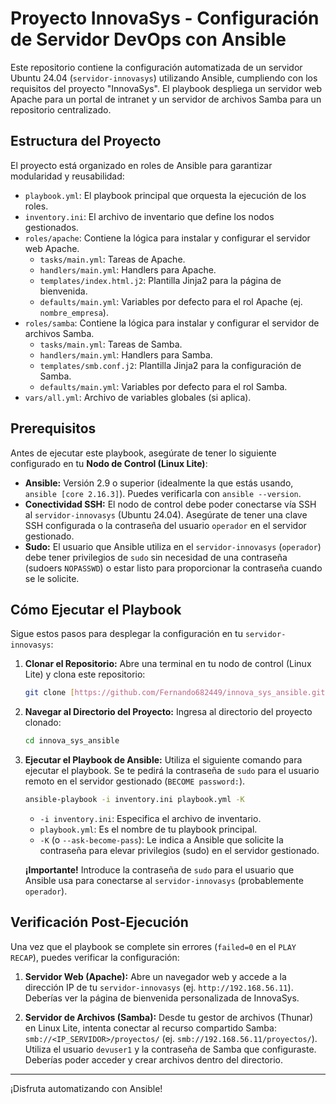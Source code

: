 # Proyecto InnovaSys - Configuración de Servidor DevOps con Ansible

Este repositorio contiene la configuración automatizada de un servidor Ubuntu 24.04 (`servidor-innovasys`) utilizando Ansible, cumpliendo con los requisitos del proyecto "InnovaSys". El playbook despliega un servidor web Apache para un portal de intranet y un servidor de archivos Samba para un repositorio centralizado.

## Estructura del Proyecto

El proyecto está organizado en roles de Ansible para garantizar modularidad y reusabilidad:

* `playbook.yml`: El playbook principal que orquesta la ejecución de los roles.
* `inventory.ini`: El archivo de inventario que define los nodos gestionados.
* `roles/apache`: Contiene la lógica para instalar y configurar el servidor web Apache.
    * `tasks/main.yml`: Tareas de Apache.
    * `handlers/main.yml`: Handlers para Apache.
    * `templates/index.html.j2`: Plantilla Jinja2 para la página de bienvenida.
    * `defaults/main.yml`: Variables por defecto para el rol Apache (ej. `nombre_empresa`).
* `roles/samba`: Contiene la lógica para instalar y configurar el servidor de archivos Samba.
    * `tasks/main.yml`: Tareas de Samba.
    * `handlers/main.yml`: Handlers para Samba.
    * `templates/smb.conf.j2`: Plantilla Jinja2 para la configuración de Samba.
    * `defaults/main.yml`: Variables por defecto para el rol Samba.
* `vars/all.yml`: Archivo de variables globales (si aplica).

## Prerequisitos

Antes de ejecutar este playbook, asegúrate de tener lo siguiente configurado en tu **Nodo de Control (Linux Lite)**:

* **Ansible:** Versión 2.9 o superior (idealmente la que estás usando, `ansible [core 2.16.3]`). Puedes verificarla con `ansible --version`.
* **Conectividad SSH:** El nodo de control debe poder conectarse vía SSH al `servidor-innovasys` (Ubuntu 24.04). Asegúrate de tener una clave SSH configurada o la contraseña del usuario `operador` en el servidor gestionado.
* **Sudo:** El usuario que Ansible utiliza en el `servidor-innovasys` (`operador`) debe tener privilegios de `sudo` sin necesidad de una contraseña (sudoers `NOPASSWD`) o estar listo para proporcionar la contraseña cuando se le solicite.

## Cómo Ejecutar el Playbook

Sigue estos pasos para desplegar la configuración en tu `servidor-innovasys`:

1.  **Clonar el Repositorio:**
    Abre una terminal en tu nodo de control (Linux Lite) y clona este repositorio:
    ```bash
    git clone [https://github.com/Fernando682449/innova_sys_ansible.git](https://github.com/Fernando682449/innova_sys_ansible.git)
    ```

2.  **Navegar al Directorio del Proyecto:**
    Ingresa al directorio del proyecto clonado:
    ```bash
    cd innova_sys_ansible
    ```

3.  **Ejecutar el Playbook de Ansible:**
    Utiliza el siguiente comando para ejecutar el playbook. Se te pedirá la contraseña de `sudo` para el usuario remoto en el servidor gestionado (`BECOME password:`).

    ```bash
    ansible-playbook -i inventory.ini playbook.yml -K
    ```
    * `-i inventory.ini`: Especifica el archivo de inventario.
    * `playbook.yml`: Es el nombre de tu playbook principal.
    * `-K` (o `--ask-become-pass`): Le indica a Ansible que solicite la contraseña para elevar privilegios (sudo) en el servidor gestionado.

    **¡Importante!** Introduce la contraseña de `sudo` para el usuario que Ansible usa para conectarse al `servidor-innovasys` (probablemente `operador`).

## Verificación Post-Ejecución

Una vez que el playbook se complete sin errores (`failed=0` en el `PLAY RECAP`), puedes verificar la configuración:

1.  **Servidor Web (Apache):**
    Abre un navegador web y accede a la dirección IP de tu `servidor-innovasys` (ej. `http://192.168.56.11`). Deberías ver la página de bienvenida personalizada de InnovaSys.

2.  **Servidor de Archivos (Samba):**
    Desde tu gestor de archivos (Thunar) en Linux Lite, intenta conectar al recurso compartido Samba: `smb://<IP_SERVIDOR>/proyectos/` (ej. `smb://192.168.56.11/proyectos/`). Utiliza el usuario `devuser1` y la contraseña de Samba que configuraste. Deberías poder acceder y crear archivos dentro del directorio.

---

¡Disfruta automatizando con Ansible!
